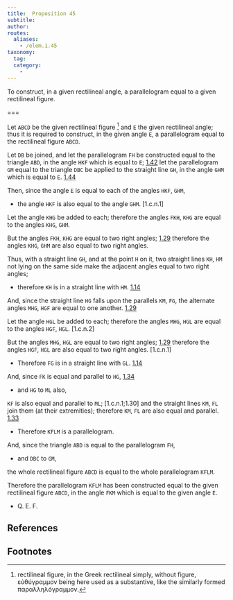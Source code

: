 ```yaml
---
title:  Proposition 45
subtitle:
author:
routes:
  aliases:
    - /elem.1.45
taxonomy:
  tag:
  category:
    -
---
```


To construct, in a given rectilineal angle, a parallelogram equal to a given rectilineal figure.

===

Let `ABCD` be the given rectilineal figure [^1] and `E` the given rectilineal angle; thus it is required to construct, in the given angle `E`, a parallelogram equal to the rectilineal figure `ABCD`. 

Let `DB` be joined, and let the parallelogram `FH` be constructed equal to the triangle `ABD`, in the angle `HKF` which is equal to `E`; [1.42] let the parallelogram `GM` equal to the triangle `DBC` be applied to the straight line `GH`, in the angle `GHM` which is equal to `E`. [1.44]

Then, since the angle `E` is equal to each of the angles `HKF`, `GHM`, 

- the angle `HKF` is also equal to the angle `GHM`. [1.c.n.1]

Let the angle `KHG` be added to each; therefore the angles `FKH`, `KHG` are equal to the angles `KHG`, `GHM`.

But the angles `FKH`, `KHG` are equal to two right angles; [1.29] therefore the angles `KHG`, `GHM` are also equal to two right angles.

Thus, with a straight line `GH`, and at the point `H` on it, two straight lines `KH`, `HM` not lying on the same side make the adjacent angles equal to two right angles; 

- therefore `KH` is in a straight line with `HM`. [1.14]

And, since the straight line `HG` falls upon the parallels `KM`, `FG`, the alternate angles `MHG`, `HGF` are equal to one another. [1.29]

Let the angle `HGL` be added to each; therefore the angles `MHG`, `HGL` are equal to the angles `HGF`, `HGL`. [1.c.n.2]

But the angles `MHG`, `HGL` are equal to two right angles; [1.29] therefore the angles `HGF`, `HGL` are also equal to two right angles. [1.c.n.1] 

- Therefore `FG` is in a straight line with `GL`. [1.14]

And, since `FK` is equal and parallel to `HG`, [1.34] 

- and `HG` to `ML` also,

`KF` is also equal and parallel to `ML`; [1.c.n.1;1.30] and the straight lines `KM`, `FL` join them (at their extremities); therefore `KM`, `FL` are also equal and parallel. [1.33] 

- Therefore `KFLM` is a parallelogram.

And, since the triangle `ABD` is equal to the parallelogram `FH`, 

- and `DBC` to `GM`,

the whole rectilineal figure `ABCD` is equal to the whole parallelogram `KFLM`.

Therefore the parallelogram `KFLM` has been constructed equal to the given rectilineal figure `ABCD`, in the angle `FKM` which is equal to the given angle `E`.

- Q. E. F.

## References

[1.14]: /elem.1.14 "Book 1 - Proposition 14"
[1.29]: /elem.1.29 "Book 1 - Proposition 29"
[1.30]: /elem.1.30 "Book 1 - Proposition 30"
[1.33]: /elem.1.33 "Book 1 - Proposition 33"
[1.34]: /elem.1.34 "Book 1 - Proposition 34"
[1.42]: /elem.1.42 "Book 1 - Proposition 42"
[1.44]: /elem.1.44 "Book 1 - Proposition 44"
[1.c.n.X]: /elem.1.c.n.X "Book 1 - Common Notion X"
[1.c.n.X]: /elem.1.c.n.X "Book 1 - Common Notion X"

## Footnotes

[^1]: rectilineal figure, in the Greek
    <quote>rectilineal</quote> simply, without <quote>figure,</quote> <foreign lang="greek">εὐθύγραμμον</foreign> being here used as a substantive, like the similarly formed <foreign lang="greek">παραλληλόγραμμον</foreign>.

